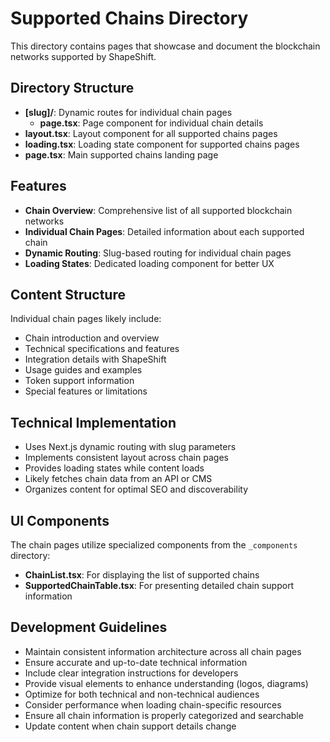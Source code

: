 # Supported Chains Directory

This directory contains pages that showcase and document the blockchain networks supported by ShapeShift.

## Directory Structure

- **[slug]/**: Dynamic routes for individual chain pages
  - **page.tsx**: Page component for individual chain details
- **layout.tsx**: Layout component for all supported chains pages
- **loading.tsx**: Loading state component for supported chains pages
- **page.tsx**: Main supported chains landing page

## Features

- **Chain Overview**: Comprehensive list of all supported blockchain networks
- **Individual Chain Pages**: Detailed information about each supported chain
- **Dynamic Routing**: Slug-based routing for individual chain pages
- **Loading States**: Dedicated loading component for better UX

## Content Structure

Individual chain pages likely include:

- Chain introduction and overview
- Technical specifications and features
- Integration details with ShapeShift
- Usage guides and examples
- Token support information
- Special features or limitations

## Technical Implementation

- Uses Next.js dynamic routing with slug parameters
- Implements consistent layout across chain pages
- Provides loading states while content loads
- Likely fetches chain data from an API or CMS
- Organizes content for optimal SEO and discoverability

## UI Components

The chain pages utilize specialized components from the `_components` directory:

- **ChainList.tsx**: For displaying the list of supported chains
- **SupportedChainTable.tsx**: For presenting detailed chain support information

## Development Guidelines

- Maintain consistent information architecture across all chain pages
- Ensure accurate and up-to-date technical information
- Include clear integration instructions for developers
- Provide visual elements to enhance understanding (logos, diagrams)
- Optimize for both technical and non-technical audiences
- Consider performance when loading chain-specific resources
- Ensure all chain information is properly categorized and searchable
- Update content when chain support details change